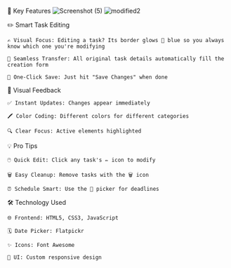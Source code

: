 🎯 Key Features
![Screenshot (5)](https://github.com/user-attachments/assets/03e3a483-75e3-44aa-9bd2-d3589c2195e2)
![modified2](https://github.com/user-attachments/assets/b49ce956-f0f1-4106-bd12-19b1a2ef7abc)

✏️ Smart Task Editing

    ✍️ Visual Focus: Editing a task? Its border glows 🔵 blue so you always know which one you're modifying

    🔄 Seamless Transfer: All original task details automatically fill the creation form

    💾 One-Click Save: Just hit "Save Changes" when done
    
🎨 Visual Feedback

    ✅ Instant Updates: Changes appear immediately

    🖍️ Color Coding: Different colors for different categories

    🔍 Clear Focus: Active elements highlighted
    
💡 Pro Tips

    🖱️ Quick Edit: Click any task's ✏️ icon to modify

    🗑️ Easy Cleanup: Remove tasks with the 🗑️ icon

    ⏰ Schedule Smart: Use the 📅 picker for deadlines

🛠️ Technology Used

    🌐 Frontend: HTML5, CSS3, JavaScript

    🗓️ Date Picker: Flatpickr

    ✨ Icons: Font Awesome

    🎨 UI: Custom responsive design
